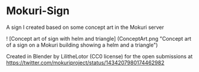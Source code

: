 # Mokuri-Sign
A sign I created based on some concept art in the Mokuri server

 ! [Concept art of sign with helm and triangle] (ConceptArt.png "Concept art of a sign on a Mokuri building showing a helm and a triangle")

Created in Blender by LilitheLotor (CC0 license) for the open submissions at https://twitter.com/mokuriproject/status/1434207980174462982